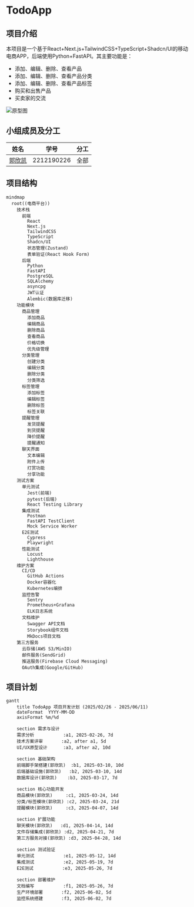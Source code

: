 # TodoApp

## 项目介绍

本项目是一个基于React+Next.js+TailwindCSS+TypeScript+Shadcn/UI的移动电商APP，后端使用Python+FastAPI。其主要功能是：

- 添加、编辑、删除、查看产品
- 添加、编辑、删除、查看产品分类
- 添加、编辑、删除、查看产品标签
- 购买和出售产品
- 买卖家的交流

![原型图]()


## 小组成员及分工

| 姓名                                | 学号         | 分工                     |
| ----------------------------------- | ------------ | ------------------------ |
| [郭欣凯]() | 2212190226 | 全部    |

## 项目结构

```mermaid
mindmap
  root((电商平台))
    技术栈
      前端
        React
        Next.js
        TailwindCSS
        TypeScript
        Shadcn/UI
        状态管理(Zustand)
        表单验证(React Hook Form)
      后端
        Python
        FastAPI
        PostgreSQL
        SQLAlchemy
        asyncpg
        JWT认证
        Alembic(数据库迁移)
    功能模块
      商品管理
        添加商品
        编辑商品
        删除商品
        查看商品
        价格切换
        优先级管理
      分类管理
        创建分类
        编辑分类
        删除分类
        分类筛选
      标签管理
        添加标签
        编辑标签
        删除标签
        标签关联
      提醒管理
        发货提醒
        到货提醒
        降价提醒
        提醒通知
      聊天界面
        文本编辑
        附件上传
        打赏功能
        分享功能
    测试方案
      单元测试
        Jest(前端)
        pytest(后端)
        React Testing Library
      集成测试
        Postman
        FastAPI TestClient
        Mock Service Worker
      E2E测试
        Cypress
        Playwright
      性能测试
        Locust
        Lighthouse
    维护方案
      CI/CD
        GitHub Actions
        Docker容器化
        Kubernetes编排
      监控告警
        Sentry
        Prometheus+Grafana
        ELK日志系统
      文档维护
        Swagger API文档
        Storybook组件文档
        MkDocs项目文档
    第三方服务
      云存储(AWS S3/MinIO)
      邮件服务(SendGrid)
      推送服务(Firebase Cloud Messaging)
      OAuth集成(Google/GitHub)
```

## 项目计划

```mermaid
gantt
    title TodoApp 项目开发计划 (2025/02/26 - 2025/06/11)
    dateFormat  YYYY-MM-DD
    axisFormat %m/%d
    
    section 需求与设计
    需求分析           :a1, 2025-02-26, 7d
    技术方案评审       :a2, after a1, 5d
    UI/UX原型设计      :a3, after a2, 10d
    
    section 基础架构
    前端脚手架搭建(郭欣凯)  :b1, 2025-03-10, 10d
    后端基础设施(郭欣凯)   :b2, 2025-03-10, 14d
    数据库设计(郭欣凯)    :b3, 2025-03-17, 7d
    
    section 核心功能开发
    商品模块(郭欣凯)     :c1, 2025-03-24, 14d
    分类/标签模块(郭欣凯) :c2, 2025-03-24, 21d
    提醒模块(郭欣凯)     :c3, 2025-04-07, 14d
    
    section 扩展功能
    聊天模块(郭欣凯)   :d1, 2025-04-14, 14d
    文件存储集成(郭欣凯) :d2, 2025-04-21, 7d
    第三方服务对接(郭欣凯) :d3, 2025-04-28, 14d
    
    section 测试验证
    单元测试           :e1, 2025-05-12, 14d
    集成测试           :e2, 2025-05-19, 7d
    E2E测试           :e3, 2025-05-26, 7d
    
    section 部署维护
    文档编写           :f1, 2025-05-26, 7d
    生产环境部署       :f2, 2025-06-02, 5d
    监控系统搭建       :f3, 2025-06-02, 7d
```

